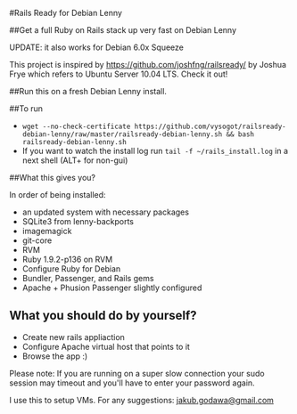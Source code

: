 #Rails Ready for Debian Lenny

##Get a full Ruby on Rails stack up very fast on Debian Lenny

UPDATE: it also works for Debian 6.0x Squeeze

This project is inspired by https://github.com/joshfng/railsready/ by Joshua Frye which refers to Ubuntu Server 10.04 LTS. Check it out!

##Run this on a fresh Debian Lenny install.

##To run
  * `wget --no-check-certificate https://github.com/vysogot/railsready-debian-lenny/raw/master/railsready-debian-lenny.sh && bash railsready-debian-lenny.sh`
  * If you want to watch the install log run `tail -f ~/rails_install.log` in a next shell (ALT+<F2-F6> for non-gui)

##What this gives you?

In order of being installed:

  * an updated system with necessary packages
  * SQLite3 from lenny-backports
  * imagemagick
  * git-core
  * RVM
  * Ruby 1.9.2-p136 on RVM
  * Configure Ruby for Debian
  * Bundler, Passenger, and Rails gems
  * Apache + Phusion Passenger slightly configured

## What you should do by yourself?

  * Create new rails appliaction
  * Configure Apache virtual host that points to it
  * Browse the app :)

Please note: If you are running on a super slow connection your sudo session may timeout and you'll have to enter your password again.

I use this to setup VMs. For any suggestions: jakub.godawa@gmail.com
